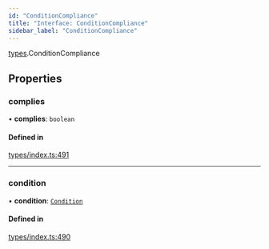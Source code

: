 ```yaml
---
id: "ConditionCompliance"
title: "Interface: ConditionCompliance"
sidebar_label: "ConditionCompliance"
---
```


[types](../../../modules/Types/Types.md).ConditionCompliance

## Properties

### complies

• **complies**: `boolean`

#### Defined in

[types/index.ts:491](https://github.com/F-OBrien/polymesh-sdk/blob/012f1745/src/types/index.ts#L491)

___

### condition

• **condition**: [`Condition`](../../../modules/Types/Types.md#condition)

#### Defined in

[types/index.ts:490](https://github.com/F-OBrien/polymesh-sdk/blob/012f1745/src/types/index.ts#L490)
